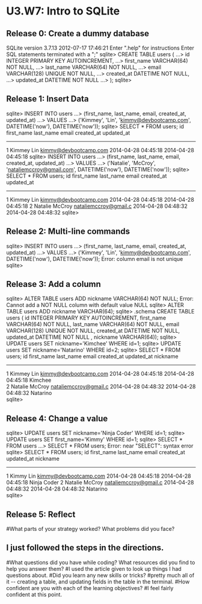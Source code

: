 # U3.W7: Intro to SQLite

## Release 0: Create a dummy database

SQLite version 3.7.13 2012-07-17 17:46:21
Enter ".help" for instructions
Enter SQL statements terminated with a ";"
sqlite> CREATE TABLE users (
   ...>   id INTEGER PRIMARY KEY AUTOINCREMENT,
   ...>   first_name VARCHAR(64) NOT NULL,
   ...>   last_name  VARCHAR(64) NOT NULL,
   ...>   email VARCHAR(128) UNIQUE NOT NULL,
   ...>   created_at DATETIME NOT NULL,
   ...>   updated_at DATETIME NOT NULL
   ...> );
sqlite> 


## Release 1: Insert Data 
sqlite> INSERT INTO users
   ...> (first_name, last_name, email, created_at, updated_at)
   ...> VALUES
   ...> ('Kimmey', 'Lin', 'kimmy@devbootcamp.com', DATETIME('now'), DATETIME('now'));
sqlite> SELECT * FROM users;
id          first_name  last_name   email                  created_at           updated_at         
----------  ----------  ----------  ---------------------  -------------------  -------------------
1           Kimmey      Lin         kimmy@devbootcamp.com  2014-04-28 04:45:18  2014-04-28 04:45:18
sqlite> INSERT INTO users
   ...> (first_name, last_name, email, created_at, updated_at)
   ...> VALUES
   ...> ('Natalie', 'McCroy', 'nataliemccroy@gmail.com', DATETIME('now'), DATETIME('now'));
sqlite> SELECT * FROM users;
id          first_name  last_name   email                  created_at           updated_at         
----------  ----------  ----------  ---------------------  -------------------  -------------------
1           Kimmey      Lin         kimmy@devbootcamp.com  2014-04-28 04:45:18  2014-04-28 04:45:18
2           Natalie     McCroy      nataliemccroy@gmail.c  2014-04-28 04:48:32  2014-04-28 04:48:32
sqlite> 

## Release 2: Multi-line commands

sqlite> INSERT INTO users
   ...> (first_name, last_name, email, created_at, updated_at)
   ...> VALUES
   ...> ('Kimmey', 'Lin', 'kimmy@devbootcamp.com', DATETIME('now'), DATETIME('now'));
Error: column email is not unique
sqlite> 

## Release 3: Add a column

sqlite> ALTER TABLE users ADD nickname VARCHAR(64) NOT NULL;
Error: Cannot add a NOT NULL column with default value NULL
sqlite> ALTER TABLE users ADD nickname VARCHAR(64);
sqlite> .schema
CREATE TABLE users (
  id INTEGER PRIMARY KEY AUTOINCREMENT,
  first_name VARCHAR(64) NOT NULL,
  last_name  VARCHAR(64) NOT NULL,
  email VARCHAR(128) UNIQUE NOT NULL,
  created_at DATETIME NOT NULL,
  updated_at DATETIME NOT NULL
, nickname VARCHAR(64));
sqlite> UPDATE users SET nickname='Kimchee' WHERE id=1;
sqlite> UPDATE users SET nickname='Natarino' WHERE id=2;
sqlite> SELECT * FROM users;
id          first_name  last_name   email                  created_at           updated_at           nickname  
----------  ----------  ----------  ---------------------  -------------------  -------------------  ----------
1           Kimmey      Lin         kimmy@devbootcamp.com  2014-04-28 04:45:18  2014-04-28 04:45:18  Kimchee   
2           Natalie     McCroy      nataliemccroy@gmail.c  2014-04-28 04:48:32  2014-04-28 04:48:32  Natarino  
sqlite> 

## Release 4: Change a value

sqlite> UPDATE users SET nickname='Ninja Coder' WHERE id=1;
sqlite> UPDATE users SET first_name='Kimmy' WHERE id=1;
sqlite> SELECT * FROM users
   ...> SELECT * FROM users;
Error: near "SELECT": syntax error
sqlite> SELECT * FROM users;
id          first_name  last_name   email                  created_at           updated_at           nickname   
----------  ----------  ----------  ---------------------  -------------------  -------------------  -----------
1           Kimmy       Lin         kimmy@devbootcamp.com  2014-04-28 04:45:18  2014-04-28 04:45:18  Ninja Coder
2           Natalie     McCroy      nataliemccroy@gmail.c  2014-04-28 04:48:32  2014-04-28 04:48:32  Natarino   
sqlite> 

## Release 5: Reflect
#What parts of your strategy worked? What problems did you face? 
## I just followed the steps in the directions.
#What questions did you have while coding? What resources did you find to help you answer them?
#I used the article given to look up things I had questions about.
#Did you learn any new skills or tricks?
#pretty much all of it -- creating a table, and updating fields in the table in the terminal.
#How confident are you with each of the learning objectives?
#I feel fairly confident at this point.






